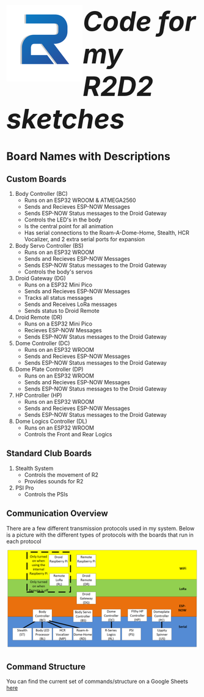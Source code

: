 <img src="./Images/r2logo.png" style="width: 200px; display:inline; float: left"><h5 style="display: inline; font-size:70px;">Code for my R2D2 sketches</h5>
# Board Names with Descriptions
## Custom Boards
1. Body Controller (BC)
    - Runs on an ESP32 WROOM & ATMEGA2560
    -  Sends and Recieves ESP-NOW Messages
    - Sends ESP-NOW Status messages to the Droid Gateway
    - Controls the LED's in the body 
    - Is the central point for all animation
    - Has serial connections to the Roam-A-Dome-Home, Stealth, HCR Vocalizer, and 2 extra serial ports for expansion
2. Body Servo Controller (BS)
    - Runs on an ESP32 WROOM
    -  Sends and Recieves ESP-NOW Messages
    - Sends ESP-NOW Status messages to the Droid Gateway
    - Controls the body's servos
3. Droid Gateway (DG)
    - Runs on a ESP32 Mini Pico
    -  Sends and Recieves ESP-NOW Messages
    - Tracks all status messages 
    - Sends and Receives LoRa messages
    - Sends status to Droid Remote
4. Droid Remote (DR)
    - Runs on a ESP32 Mini Pico
    - Recieves ESP-NOW Messages
    - Sends ESP-NOW Status messages to the Droid Gateway
5. Dome Controller (DC)
    - Runs on an ESP32 WROOM
    -  Sends and Recieves ESP-NOW Messages
    - Sends ESP-NOW Status messages to the Droid Gateway
6. Dome Plate Controller (DP)
    - Runs on an ESP32 WROOM
    -  Sends and Recieves ESP-NOW Messages
    - Sends ESP-NOW Status messages to the Droid Gateway
7. HP Controller (HP)
    - Runs on an ESP32 WROOM
    -  Sends and Recieves ESP-NOW Messages
    - Sends ESP-NOW Status messages to the Droid Gateway
8. Dome Logics Controller (DL)
    - Runs on an ESP32 WROOM
    - Controls the Front and Rear Logics


## Standard Club Boards
1. Stealth System
    - Controls the movement of R2
    - Provides sounds for R2
2. PSI Pro
    - Controls the PSIs

## Communication Overview
There are a few different transmission protocols used in my system.  Below is a picture with the different types of protocols with the boards that run in each protocol

![picture for communication overview](./Images/Communication_Overview.png)
## Command Structure
You can find the current set of commands/structure on a Google Sheets [here](https://sheets.google.com)


